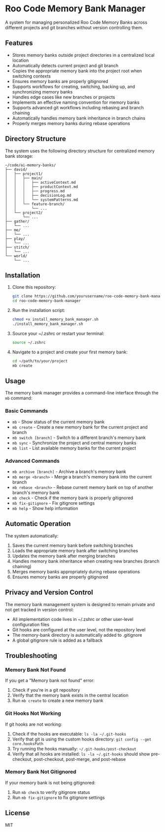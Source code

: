 # Roo Code Memory Bank Manager

A system for managing personalized Roo Code Memory Banks across different projects and git branches without version controlling them.

## Features

- Stores memory banks outside project directories in a centralized local location
- Automatically detects current project and git branch
- Copies the appropriate memory bank into the project root when switching contexts
- Ensures memory banks are properly gitignored
- Supports workflows for creating, switching, backing up, and synchronizing memory banks
- Handles edge cases like new branches or projects
- Implements an effective naming convention for memory banks
- Supports advanced git workflows including rebasing and branch chaining
- Automatically handles memory bank inheritance in branch chains
- Properly merges memory banks during rebase operations

## Directory Structure

The system uses the following directory structure for centralized memory bank storage:

```
~/code/ai-memory-banks/
├── david/
│   ├── project1/
│   │   ├── main/
│   │   │   ├── activeContext.md
│   │   │   ├── productContext.md
│   │   │   ├── progress.md
│   │   │   ├── decisionLog.md
│   │   │   └── systemPatterns.md
│   │   └── feature-branch/
│   │       └── ...
│   └── project2/
│       └── ...
├── gather/
│   └── ...
├── me/
│   └── ...
├── play/
│   └── ...
├── stitch/
│   └── ...
└── world/
    └── ...
```

## Installation

1. Clone this repository:
   ```bash
   git clone https://github.com/yourusername/roo-code-memory-bank-manager.git
   cd roo-code-memory-bank-manager
   ```

2. Run the installation script:
   ```bash
   chmod +x install_memory_bank_manager.sh
   ./install_memory_bank_manager.sh
   ```

3. Source your ~/.zshrc or restart your terminal:
   ```bash
   source ~/.zshrc
   ```

4. Navigate to a project and create your first memory bank:
   ```bash
   cd ~/path/to/your/project
   mb create
   ```

## Usage

The memory bank manager provides a command-line interface through the `mb` command:

### Basic Commands

- `mb` - Show status of the current memory bank
- `mb create` - Create a new memory bank for the current project and branch
- `mb switch [branch]` - Switch to a different branch's memory bank
- `mb sync` - Synchronize the project and central memory banks
- `mb list` - List available memory banks for the current project

### Advanced Commands

- `mb archive [branch]` - Archive a branch's memory bank
- `mb merge <branch>` - Merge a branch's memory bank into the current branch
- `mb rebase <branch>` - Rebase current memory bank on top of another branch's memory bank
- `mb check` - Check if the memory bank is properly gitignored
- `mb fix-gitignore` - Fix gitignore settings
- `mb help` - Show help information

## Automatic Operation

The system automatically:

1. Saves the current memory bank before switching branches
2. Loads the appropriate memory bank after switching branches
3. Updates the memory bank after merging branches
4. Handles memory bank inheritance when creating new branches (branch chaining)
5. Merges memory banks appropriately during rebase operations
6. Ensures memory banks are properly gitignored

## Privacy and Version Control

The memory bank management system is designed to remain private and not get tracked in version control:

- All implementation code lives in ~/.zshrc or other user-level configuration files
- Git hooks are configured at the user level, not the repository level
- The memory-bank directory is automatically added to .gitignore
- A global gitignore rule is added as a fallback

## Troubleshooting

### Memory Bank Not Found

If you get a "Memory bank not found" error:

1. Check if you're in a git repository
2. Verify that the memory bank exists in the central location
3. Run `mb create` to create a new memory bank

### Git Hooks Not Working

If git hooks are not working:

1. Check if the hooks are executable: `ls -la ~/.git-hooks`
2. Verify that git is using the custom hooks directory: `git config --get core.hooksPath`
3. Try running the hooks manually: `~/.git-hooks/post-checkout`
4. Verify that all hooks are installed: `ls -la ~/.git-hooks` should show pre-checkout, post-checkout, post-merge, and post-rebase

### Memory Bank Not Gitignored

If your memory bank is not being gitignored:

1. Run `mb check` to verify gitignore status
2. Run `mb fix-gitignore` to fix gitignore settings

## License

MIT
